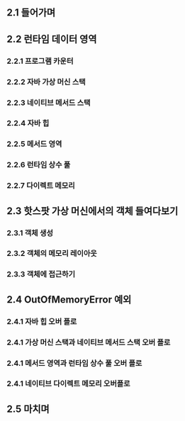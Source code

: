 ## 2.1 들어가며

## 2.2 런타임 데이터 영역

### 2.2.1 프로그램 카운터

### 2.2.2 자바 가상 머신 스택

### 2.2.3 네이티브 메서드 스택

### 2.2.4 자바 힙

### 2.2.5 메서드 영역

### 2.2.6 런타임 상수 풀

### 2.2.7 다이렉트 메모리

## 2.3 핫스팟 가상 머신에서의 객체 들여다보기

### 2.3.1 객체 생성

### 2.3.2 객체의 메모리 레이아웃

### 2.3.3 객체에 접근하기

## 2.4 OutOfMemoryError 예외

### 2.4.1 자바 힙 오버 플로

### 2.4.1 가상 머신 스택과 네이티브 메서드 스택 오버 플로

### 2.4.1 메서드 영역과 런타임 상수 풀 오버 플로

### 2.4.1 네이티브 다이렉트 메모리 오버플로

## 2.5 마치며

